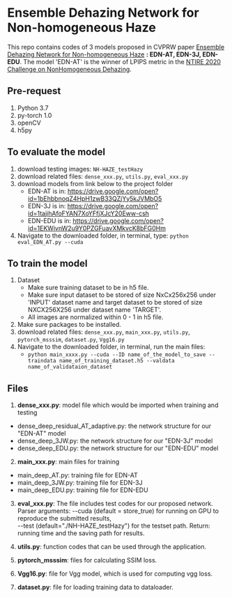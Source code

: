 # Ensemble Dehazing Network for Non-homogeneous Haze

This repo contains codes of 3 models proposed in CVPRW paper [Ensemble Dehazing Network for Non-homogeneous Haze](http://signal.ee.psu.edu/research/EDN/EDN.pdf) **: EDN-AT, EDN-3J, EDN-EDU**. The model 'EDN-AT' is the winner of LPIPS metric in the [NTIRE 2020 Challenge on NonHomogeneous Dehazing](https://openaccess.thecvf.com/content_CVPRW_2020/html/w31/Ancuti_NTIRE_2020_Challenge_on_NonHomogeneous_Dehazing_CVPRW_2020_paper.html).

## Pre-request
1. Python 3.7
2. py-torch 1.0
3. openCV
4. h5py

## To evaluate the model
1. download testing images: `NH-HAZE_testHazy`
2. download related files: `dense_xxx.py`, `utils.py`, `eval_xxx.py`
2. download models from link below to the project folder
	- EDN-AT is in: https://drive.google.com/open?id=1bEhbbnoqZ4HpH1zwB33QZjYy5kJVMbO5
	- EDN-3J is in: https://drive.google.com/open?id=1tajihAfoFYAN7XoYFfjXJcY20Eww-csh
	- EDN-EDU is in: https://drive.google.com/open?id=1EKWivnW2u9Y0PZGFuavXMkvcK8bFG0Hm
3. Navigate to the downloaded folder, in terminal, type:
	`python eval_EDN_AT.py --cuda`
	
## To train the model
1. Dataset
	- Make sure training dataset to be in h5 file. 
	- Make sure input dataset to be stored of size NxCx256x256 under 'INPUT' dataset name and target dataset to be stored of size NXCX256X256 under dataset name 'TARGET'.
	- All images are normalized within 0 - 1 in h5 file.
2. Make sure packages to be installed.
3. download related files: `dense_xxx.py`, `main_xxx.py`, `utils.py`, `pytorch_msssim`, `dataset.py`, `Vgg16.py`
4. Navigate to the downloaded folder, in terminal, run the main files: 
	- `python main_xxxx.py --cuda --ID name_of_the_model_to_save --traindata name_of_training_dataset.h5 --valdata name_of_validataion_dataset`
	

## Files
1. **dense_xxx.py**: model file which would be imported when training and testing
- dense_deep_residual_AT_adaptive.py: the network structure for our "EDN-AT" model
- dense_deep_3JW.py: the network structure for our "EDN-3J" model
- dense_deep_EDU.py: the network structure for our "EDN-EDU" model

2. **main_xxx.py**: main files for training
- main_deep_AT.py: training file for EDN-AT
- main_deep_3JW.py: training file for EDN-3J
- main_deep_EDU.py: training file for EDN-EDU

3. **eval_xxx.py**: 
The file includes test codes for our proposed network.
Parser arguments: 
	--cuda (default = store_true) for running on GPU to reproduce the submitted results,  
	--test (default="./NH-HAZE_testHazy") for the testset path.
Return: running time and the saving path for results.


4. **utils.py**: function codes that can be used through the application.

5. **pytorch_msssim**: files for calculating SSIM loss.

6. **Vgg16.py**: file for Vgg model, which is used for computing vgg loss.

7. **dataset.py**: file for loading training data to dataloader.







